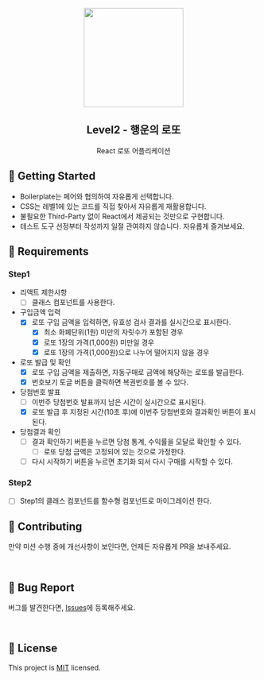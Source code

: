 <p align="middle" >
  <img width="200px;" src="https://raw.githubusercontent.com/woowacourse/javascript-lotto/main/src/images/lotto_ball.png"/>
</p>
<h2 align="middle">Level2 - 행운의 로또</h2>
<p align="middle">React 로또 어플리케이션</p>
</p>

## 🚀 Getting Started

- Boilerplate는 페어와 협의하여 자유롭게 선택합니다.
- CSS는 레벨1에 있는 코드를 직접 찾아서 자유롭게 재활용합니다.
- 불필요한 Third-Party 없이 React에서 제공되는 것만으로 구현합니다.
- 테스트 도구 선정부터 작성까지 일절 관여하지 않습니다. 자유롭게 즐겨보세요.
  <br>

## 📝 Requirements

### Step1

- 리액트 제한사항
  - [ ] 클래스 컴포넌트를 사용한다.
- 구입금액 입력
  - [x] 로또 구입 금액을 입력하면, 유효성 검사 결과를 실시간으로 표시한다.
    - [x] 최소 화폐단위(1원) 미만의 자릿수가 포함된 경우
    - [x] 로또 1장의 가격(1,000원) 미만일 경우
    - [x] 로또 1장의 가격(1,000원)으로 나누어 떨어지지 않을 경우
- 로또 발급 및 확인
  - [x] 로또 구입 금액을 제출하면, 자동구매로 금액에 해당하는 로또를 발급한다.
  - [x] 번호보기 토글 버튼을 클릭하면 복권번호를 볼 수 있다.
- 당첨번호 발표
  - [ ] 이번주 당첨번호 발표까지 남은 시간이 실시간으로 표시된다.
  - [x] 로또 발급 후 지정된 시간(10초 후)에 이번주 당첨번호와 결과확인 버튼이 표시된다.
- 당첨결과 확인
  - [ ] 결과 확인하기 버튼을 누르면 당첨 통계, 수익률을 모달로 확인할 수 있다.
    - [ ] 로또 당첨 금액은 고정되어 있는 것으로 가정한다.
  - [ ] 다시 시작하기 버튼을 누르면 초기화 되서 다시 구매를 시작할 수 있다.

### Step2

- [ ] Step1의 클래스 컴포넌트를 함수형 컴포넌트로 마이그레이션 한다.

## 👏 Contributing

만약 미션 수행 중에 개선사항이 보인다면, 언제든 자유롭게 PR을 보내주세요.

<br>

## 🐞 Bug Report

버그를 발견한다면, [Issues](https://github.com/woowacourse/react-lotto/issues)에 등록해주세요.

<br>

## 📝 License

This project is [MIT](https://github.com/woowacourse/react-lotto/blob/main/LICENSE) licensed.
